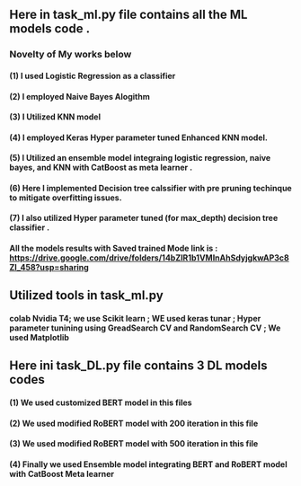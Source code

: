 
## Here in task_ml.py file contains all the ML models code .
### Novelty of My works below
#### (1) I used Logistic Regression as  a classifier
#### (2) I employed Naive Bayes Alogithm
#### (3) I Utilized KNN model
#### (4) I employed Keras Hyper parameter tuned Enhanced KNN model. 
#### (5) I Utilized an ensemble model integraing logistic regression, naive bayes, and KNN with CatBoost as meta learner . 
#### (6) Here  I implemented Decision tree calssifier with pre pruning techinque to mitigate overfitting issues.
#### (7) I also utilized Hyper parameter tuned (for max_depth) decision tree classifier . 


#### All the models results with Saved trained Mode link is : https://drive.google.com/drive/folders/14bZlR1b1VMInAhSdyjgkwAP3c8Zl_458?usp=sharing


## Utilized tools in task_ml.py 
#### colab Nvidia T4;  we use Scikit learn   ; WE used keras tunar ; Hyper parameter tunining using GreadSearch CV and RandomSearch CV ; We used Matplotlib 



## Here ini task_DL.py file contains 3 DL models codes 
#### (1) We used customized BERT model in this files 
#### (2) We used modified RoBERT model with 200 iteration  in this file
#### (3) We used modified RoBERT model with 500 iteration in this file 
#### (4) Finally we used Ensemble model integrating BERT and RoBERT model with CatBoost Meta learner




